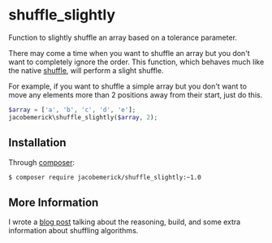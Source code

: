 shuffle_slightly
================

Function to slightly shuffle an array based on a tolerance parameter.

There may come a time when you want to shuffle an array but you don't want to completely ignore the order. This function, which behaves much like the native [shuffle](http://us1.php.net/manual/en/function.shuffle.php), will perform a slight shuffle.

For example, if you want to shuffle a simple array but you don't want to move any elements more than 2 positions away from their start, just do this.

```php
$array = ['a', 'b', 'c', 'd', 'e'];
jacobemerick\shuffle_slightly($array, 2);
```

## Installation

Through [composer](http://getcomposer.org):

```bash
$ composer require jacobemerick/shuffle_slightly:~1.0
```

## More Information

I wrote a [blog post](http://blog.jacobemerick.com/web-development/slightly-shuffled/) talking about the reasoning, build, and some extra information about shuffling algorithms.


